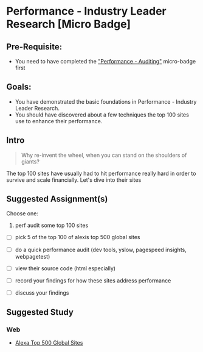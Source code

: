 Performance - Industry Leader Research [Micro Badge]
===================================================


Pre-Requisite:
--------------
- You need to have completed the ["Performance - Auditing"](_micro_auditing.md) micro-badge first


Goals:
------

- You have demonstrated the basic foundations in Performance - Industry Leader Research.
- You should have discovered about a few techniques the top 100 sites use to enhance their performance.


Intro
-----

> Why re-invent the wheel, when you can stand on the shoulders of giants?

The top 100 sites have usually had to hit performance really hard in order to survive and scale financially. Let's dive into their sites


Suggested Assignment(s)
----------------------

Choose one:

1) perf audit some top 100 sites
  - [ ] pick 5 of the top 100 of alexis top 500 global sites
  - [ ] do a quick performance audit (dev tools, yslow, pagespeed insights, webpagetest)
  - [ ] view their source code (html especially)
  - [ ] record your findings for how these sites address performance
  - [ ] discuss your findings


Suggested Study
---------------

### Web
- [Alexa Top 500 Global Sites](http://www.alexa.com/topsites)
